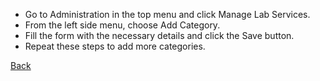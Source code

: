 * Go to Administration in the top menu and click Manage Lab Services.
* From the left side menu, choose Add Category.
* Fill the form with the necessary details and click the Save button.
* Repeat these steps to add more categories.

[Back](https://github.com/hmislk/hmis/wiki/Manage-Lab-Services)